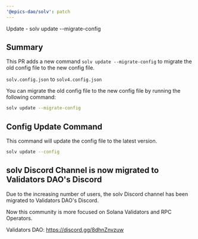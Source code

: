 ```yaml
---
'@epics-dao/solv': patch
---
```


Update - solv update --migrate-config

## Summary

This PR adds a new command `solv update --migrate-config` to migrate the old config file to the new config file.

`solv.config.json` to `solv4.config.json`

You can migrate the old config file to the new config file by running the following command:

```bash
solv update --migrate-config
```

## Config Update Command

This command will update the config file to the latest version.

```bash
solv update --config
```

## solv Discord Channel is now migrated to Validators DAO's Discord

Due to the increasing number of users, the solv Discord channel has been migrated to Validators DAO's Discord.

Now this community is more focused on Solana Validators and RPC Operators.

Validators DAO: https://discord.gg/8dhnZnvzuw
